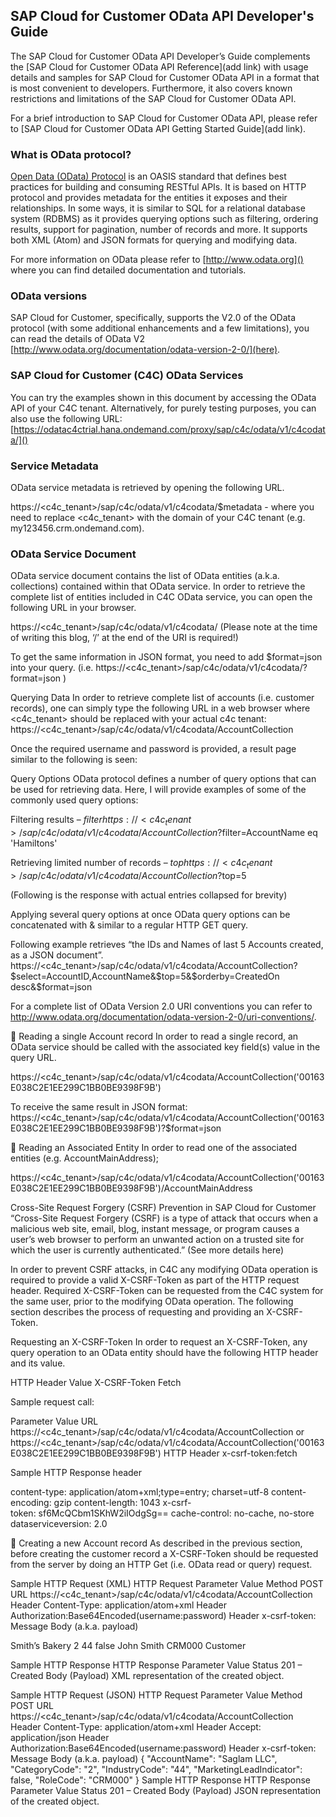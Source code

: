 ## SAP Cloud for Customer OData API Developer's Guide
The SAP Cloud for Customer OData API Developer’s Guide complements the [SAP Cloud for Customer OData API Reference](add link) with usage details and samples for SAP Cloud for Customer OData API in a format that is most convenient to developers. Furthermore, it also covers known restrictions and limitations of the SAP Cloud for Customer OData API.

For a brief introduction to SAP Cloud for Customer OData API, please refer to [SAP Cloud for Customer OData API Getting Started Guide](add link).

### What is OData protocol?
[Open Data (OData) Protocol](https://www.oasis-open.org/committees/tc_home.php?wg_abbrev=odata) is an OASIS standard that defines best practices for building and consuming RESTful APIs. It is based on HTTP protocol and provides metadata for the entities it exposes and their relationships. In some ways, it is similar to SQL for a relational database system (RDBMS) as it provides querying options such as filtering, ordering results, support for pagination, number of records and more. It supports both XML (Atom) and JSON formats for querying and modifying data.

For more information on OData please refer to [http://www.odata.org]() where you can find detailed documentation and tutorials. 

### OData versions
SAP Cloud for Customer, specifically, supports the V2.0 of the OData protocol (with some additional enhancements and a few limitations), you can read the details of OData V2 [http://www.odata.org/documentation/odata-version-2-0/](here).

### SAP Cloud for Customer (C4C) OData Services
You can try the examples shown in this document by accessing the OData API of your C4C tenant. Alternatively, for purely testing purposes, you can also use the following URL:
[https://odatac4ctrial.hana.ondemand.com/proxy/sap/c4c/odata/v1/c4codata/]()


### Service Metadata
OData service metadata is retrieved by opening the following URL.

https://<c4c_tenant>/sap/c4c/odata/v1/c4codata/$metadata - where you need to replace <c4c_tenant> with the domain of your C4C tenant (e.g. my123456.crm.ondemand.com).

### OData Service Document
OData service document contains the list of OData entities (a.k.a. collections) contained within that OData service. In order to retrieve the complete list of entities included in C4C OData service, you can open the following URL in your browser.

https://<c4c_tenant>/sap/c4c/odata/v1/c4codata/ (Please note at the time of writing this blog, ‘/’ at the end of the URI is required!)

To get the same information in JSON format, you need to add $format=json into your query. (i.e. https://<c4c_tenant>/sap/c4c/odata/v1/c4codata/?format=json )


Querying Data
In order to retrieve complete list of accounts (i.e. customer records), one can simply type the following URL in a web browser where <c4c_tenant> should be replaced with your actual c4c tenant:
https://<c4c_tenant>/sap/c4c/odata/v1/c4codata/AccountCollection

Once the required username and password is provided, a result page similar to the following is seen:


Query Options
OData protocol defines a number of query options that can be used for retrieving data. Here, I will provide examples of some of the commonly used query options:

Filtering results – $filter
https://<c4c_tenant>/sap/c4c/odata/v1/c4codata/AccountCollection?$filter=AccountName eq 'Hamiltons'



Retrieving limited number of records – $top
https://<c4c_tenant>/sap/c4c/odata/v1/c4codata/AccountCollection?$top=5

(Following is the response with actual entries collapsed for brevity)


Applying several query options at once
OData query options can be concatenated with & similar to a regular HTTP GET query. 

Following example retrieves “the IDs and Names of last 5 Accounts created, as a JSON document”.
https://<c4c_tenant>/sap/c4c/odata/v1/c4codata/AccountCollection?$select=AccountID,AccountName&$top=5&$orderby=CreatedOn desc&$format=json



For a complete list of OData Version 2.0 URI conventions you can refer to http://www.odata.org/documentation/odata-version-2-0/uri-conventions/.


Reading a single Account record
In order to read a single record, an OData service should be called with the associated key field(s) value in the query URL. 

https://<c4c_tenant>/sap/c4c/odata/v1/c4codata/AccountCollection('00163E038C2E1EE299C1BB0BE9398F9B')


To receive the same result in JSON format:
https://<c4c_tenant>/sap/c4c/odata/v1/c4codata/AccountCollection('00163E038C2E1EE299C1BB0BE9398F9B')?$format=json







Reading an Associated Entity
In order to read one of the associated entities (e.g. AccountMainAddress);

https://<c4c_tenant>/sap/c4c/odata/v1/c4codata/AccountCollection('00163E038C2E1EE299C1BB0BE9398F9B')/AccountMainAddress






















Cross-Site Request Forgery (CSRF) Prevention in SAP Cloud for Customer
“Cross-Site Request Forgery (CSRF) is a type of attack that occurs when a malicious web site, email, blog, instant message, or program causes a user’s web browser to perform an unwanted action on a trusted site for which the user is currently authenticated.” 
(See more details here)

In order to prevent CSRF attacks, in C4C any modifying OData operation is required to provide a valid X-CSRF-Token as part of the HTTP request header. Required X-CSRF-Token can be requested from the C4C system for the same user, prior to the modifying OData operation. The following section describes the process of requesting and providing an X-CSRF-Token.

Requesting an X-CSRF-Token
In order to request an X-CSRF-Token, any query operation to an OData entity should have the following HTTP header and its value.

HTTP Header
Value
X-CSRF-Token
Fetch

Sample request call:

Parameter
Value
URL
https://<c4c_tenant>/sap/c4c/odata/v1/c4codata/AccountCollection
or
https://<c4c_tenant>/sap/c4c/odata/v1/c4codata/AccountCollection('00163E038C2E1EE299C1BB0BE9398F9B') 
HTTP Header
x-csrf-token:fetch

Sample HTTP Response header

content-type: application/atom+xml;type=entry; charset=utf-8
content-encoding: gzip
content-length: 1043
x-csrf-token: sf6McQCbm1SKhW2iIOdgSg==
cache-control: no-cache, no-store
dataserviceversion: 2.0



Creating a new Account record
As described in the previous section, before creating the customer record a X-CSRF-Token should be requested from the server by doing an HTTP Get (i.e. OData read or query) request. 

Sample HTTP Request (XML)
HTTP Request Parameter
Value
Method
POST
URL
https://<c4c_tenant>/sap/c4c/odata/v1/c4codata/AccountCollection 
Header
Content-Type: application/atom+xml
Header
Authorization:Base64Encoded(username:password)
Header
x-csrf-token: <a valid x-csrf-token value>
Message Body (a.k.a. payload)
<?xml version="1.0" encoding="utf-8" standalone="yes"?> 
<feed xmlns="http://www.w3.org/2005/Atom" xmlns:m="http://schemas.microsoft.com/ado/2007/08/dataservices/metadata" xmlns:d="http://schemas.microsoft.com/ado/2007/08/dataservices" xml:base="https://my306768.vlab.sapbydesign.com/sap/c4c/odata/c4codata/">
   <entry> 
     <content type="application/xml"> 
       <m:properties>
          <d:AccountName>Smith’s Bakery</d:AccountName>
          <d:CategoryCode>2</d:CategoryCode>
          <d:IndustryCode>44</d:IndustryCode>
          <d:MarketingLeadIndicator>false</d:MarketingLeadIndicator>
          <d:PrimaryContactName>John Smith</d:PrimaryContactName>
          <d:RoleCode>CRM000</d:RoleCode>
          <d:RoleCodeText>Customer</d:RoleCodeText>
        </m:properties>
     </content>
   </entry> 
</feed>


Sample HTTP Response
HTTP Response Parameter
Value
Status
201 – Created
Body (Payload)
XML representation of the created object.

Sample HTTP Request (JSON)
HTTP Request Parameter
Value
Method
POST
URL
https://<c4c_tenant>/sap/c4c/odata/v1/c4codata/AccountCollection
Header
Content-Type: application/atom+xml
Header
Accept: application/json
Header
Authorization:Base64Encoded(username:password)
Header
x-csrf-token: <a valid x-csrf-token value>
Message Body (a.k.a. payload)
{
    "AccountName": "Saglam LLC",
    "CategoryCode": "2",
    "IndustryCode": "44",
    "MarketingLeadIndicator": false,
    "RoleCode": "CRM000"
}
Sample HTTP Response
HTTP Response Parameter
Value
Status
201 – Created
Body (Payload)
JSON representation of the created object.



